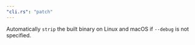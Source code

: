 ```yaml
---
"cli.rs": "patch"
---
```


Automatically `strip` the built binary on Linux and macOS if `--debug` is not specified.
